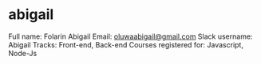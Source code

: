 # abigail
Full name: Folarin Abigail
Email: oluwaabigail@gmail.com
Slack username: Abigail
Tracks: Front-end, Back-end
Courses registered for: Javascript, Node-Js
